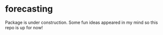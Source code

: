 # forecasting
Package is under construction. Some fun ideas appeared in my mind so this repo is up for now!